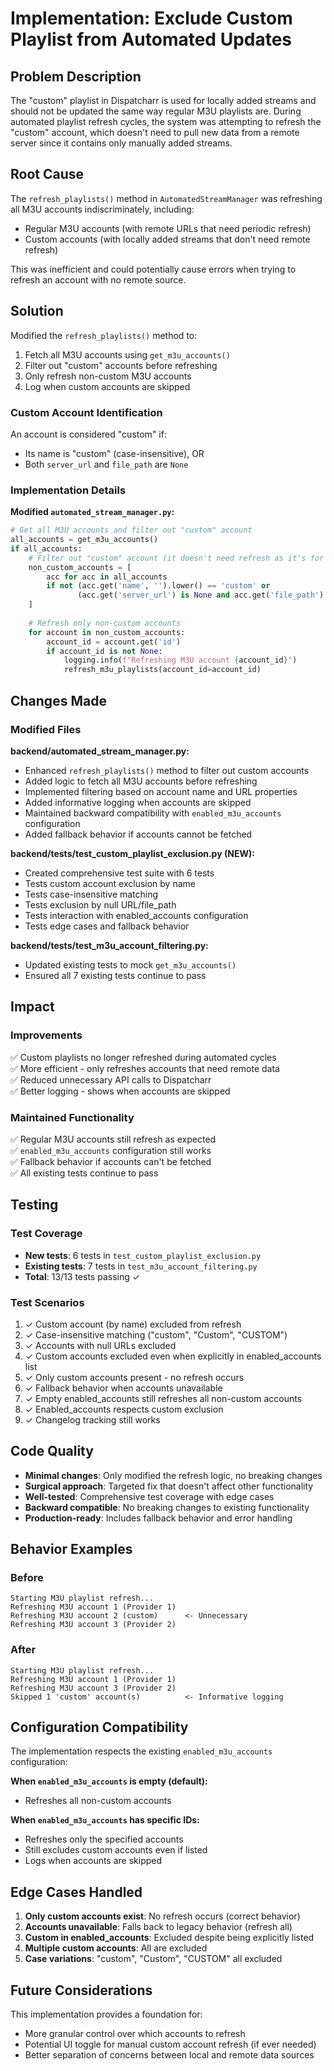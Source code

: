 # Implementation: Exclude Custom Playlist from Automated Updates

## Problem Description
The "custom" playlist in Dispatcharr is used for locally added streams and should not be updated the same way regular M3U playlists are. During automated playlist refresh cycles, the system was attempting to refresh the "custom" account, which doesn't need to pull new data from a remote server since it contains only manually added streams.

## Root Cause
The `refresh_playlists()` method in `AutomatedStreamManager` was refreshing all M3U accounts indiscriminately, including:
- Regular M3U accounts (with remote URLs that need periodic refresh)
- Custom accounts (with locally added streams that don't need remote refresh)

This was inefficient and could potentially cause errors when trying to refresh an account with no remote source.

## Solution
Modified the `refresh_playlists()` method to:
1. Fetch all M3U accounts using `get_m3u_accounts()`
2. Filter out "custom" accounts before refreshing
3. Only refresh non-custom M3U accounts
4. Log when custom accounts are skipped

### Custom Account Identification
An account is considered "custom" if:
- Its name is "custom" (case-insensitive), OR
- Both `server_url` and `file_path` are `None`

### Implementation Details

**Modified `automated_stream_manager.py`:**
```python
# Get all M3U accounts and filter out "custom" account
all_accounts = get_m3u_accounts()
if all_accounts:
    # Filter out "custom" account (it doesn't need refresh as it's for locally added streams)
    non_custom_accounts = [
        acc for acc in all_accounts
        if not (acc.get('name', '').lower() == 'custom' or 
               (acc.get('server_url') is None and acc.get('file_path') is None))
    ]
    
    # Refresh only non-custom accounts
    for account in non_custom_accounts:
        account_id = account.get('id')
        if account_id is not None:
            logging.info(f"Refreshing M3U account {account_id}")
            refresh_m3u_playlists(account_id=account_id)
```

## Changes Made

### Modified Files

**backend/automated_stream_manager.py:**
- Enhanced `refresh_playlists()` method to filter out custom accounts
- Added logic to fetch all M3U accounts before refreshing
- Implemented filtering based on account name and URL properties
- Added informative logging when accounts are skipped
- Maintained backward compatibility with `enabled_m3u_accounts` configuration
- Added fallback behavior if accounts cannot be fetched

**backend/tests/test_custom_playlist_exclusion.py (NEW):**
- Created comprehensive test suite with 6 tests
- Tests custom account exclusion by name
- Tests case-insensitive matching
- Tests exclusion by null URL/file_path
- Tests interaction with enabled_accounts configuration
- Tests edge cases and fallback behavior

**backend/tests/test_m3u_account_filtering.py:**
- Updated existing tests to mock `get_m3u_accounts()`
- Ensured all 7 existing tests continue to pass

## Impact

### Improvements
✅ Custom playlists no longer refreshed during automated cycles  
✅ More efficient - only refreshes accounts that need remote data  
✅ Reduced unnecessary API calls to Dispatcharr  
✅ Better logging - shows when accounts are skipped  

### Maintained Functionality
✅ Regular M3U accounts still refresh as expected  
✅ `enabled_m3u_accounts` configuration still works  
✅ Fallback behavior if accounts can't be fetched  
✅ All existing tests continue to pass  

## Testing

### Test Coverage
- **New tests**: 6 tests in `test_custom_playlist_exclusion.py`
- **Existing tests**: 7 tests in `test_m3u_account_filtering.py`
- **Total**: 13/13 tests passing ✓

### Test Scenarios
1. ✓ Custom account (by name) excluded from refresh
2. ✓ Case-insensitive matching ("custom", "Custom", "CUSTOM")
3. ✓ Accounts with null URLs excluded
4. ✓ Custom accounts excluded even when explicitly in enabled_accounts list
5. ✓ Only custom accounts present - no refresh occurs
6. ✓ Fallback behavior when accounts unavailable
7. ✓ Empty enabled_accounts still refreshes all non-custom accounts
8. ✓ Enabled_accounts respects custom exclusion
9. ✓ Changelog tracking still works

## Code Quality

- **Minimal changes**: Only modified the refresh logic, no breaking changes
- **Surgical approach**: Targeted fix that doesn't affect other functionality
- **Well-tested**: Comprehensive test coverage with edge cases
- **Backward compatible**: No breaking changes to existing functionality
- **Production-ready**: Includes fallback behavior and error handling

## Behavior Examples

### Before
```
Starting M3U playlist refresh...
Refreshing M3U account 1 (Provider 1)
Refreshing M3U account 2 (custom)      <- Unnecessary
Refreshing M3U account 3 (Provider 2)
```

### After
```
Starting M3U playlist refresh...
Refreshing M3U account 1 (Provider 1)
Refreshing M3U account 3 (Provider 2)
Skipped 1 'custom' account(s)          <- Informative logging
```

## Configuration Compatibility

The implementation respects the existing `enabled_m3u_accounts` configuration:

**When `enabled_m3u_accounts` is empty (default):**
- Refreshes all non-custom accounts

**When `enabled_m3u_accounts` has specific IDs:**
- Refreshes only the specified accounts
- Still excludes custom accounts even if listed
- Logs when accounts are skipped

## Edge Cases Handled

1. **Only custom accounts exist**: No refresh occurs (correct behavior)
2. **Accounts unavailable**: Falls back to legacy behavior (refresh all)
3. **Custom in enabled_accounts**: Excluded despite being explicitly listed
4. **Multiple custom accounts**: All are excluded
5. **Case variations**: "custom", "Custom", "CUSTOM" all excluded

## Future Considerations

This implementation provides a foundation for:
- More granular control over which accounts to refresh
- Potential UI toggle for manual custom account refresh (if ever needed)
- Better separation of concerns between local and remote data sources

